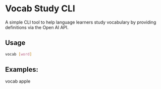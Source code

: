 # Vocab Study CLI

A simple CLI tool to help language learners study vocabulary by providing definitions via the Open AI API.

## Usage

```bash
vocab [word]
```

## Examples:
vocab apple


